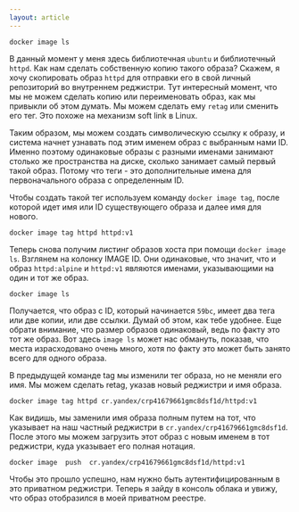 ```yaml
---
layout: article
---
```

```
docker image ls
```

В данный момент у меня здесь библиотечная `ubuntu` и библиотечный `httpd`. Как нам сделать собственную копию такого образа? Скажем, я хочу скопировать образ `httpd` для отправки его в свой личный репозиторий во внутреннем реджистри. Тут интересный момент, что мы не можем сделать копию или переименовать образ, как мы привыкли об этом думать. Мы можем сделать ему `retag` или сменить его тег. Это похоже на механизм soft link в Linux.

Таким образом, мы можем создать символическую ссылку к образу, и система начнет узнавать под этим именем образ с выбранным нами ID. Именно поэтому одинаковые образы с разными именами занимают столько же пространства на диске, сколько занимает самый первый такой образ. Потому что теги - это дополнительные имена для первоначального образа с определенным ID.

Чтобы создать такой тег используем команду `docker image tag`, после которой идет имя или ID существующего образа и далее имя для нового.

```
docker image tag httpd httpd:v1
```

Теперь снова получим листинг образов хоста при помощи `docker image ls`. Взглянем на колонку IMAGE ID. Они одинаковые, что значит, что и образ `httpd:alpine` и `httpd:v1` являются именами, указывающими на один и тот же образ. 

```
docker image ls
```

Получается, что образ с ID, который начинается `59bc`, имеет два тега или две копии, или две ссылки. Думай об этом, как тебе удобнее. Еще обрати внимание, что размер образов одинаковый, ведь по факту это тот же образ. Вот здесь `image ls` может нас обмануть, показав, что места израсходовано очень много, хотя по факту это может быть занято всего для одного образа.

В предыдущей команде tag мы изменили тег образа, но не меняли его имя. Мы можем сделать retag, указав новый реджистри и имя образа.

```
docker image tag httpd cr.yandex/crp41679661gmc8dsf1d/httpd:v1
```

Как видишь, мы заменили имя образа полным путем на тот, что указывает на наш частный реджистри в `cr.yandex/crp41679661gmc8dsf1d`. После этого мы можем загрузить этот образ с новым именем в тот реджистри, куда указывает его полная нотация.

```
docker image  push  cr.yandex/crp41679661gmc8dsf1d/httpd:v1
```

Чтобы это прошло успешно, нам нужно быть аутентифицированным в это приватном реджистри. Теперь я зайду в консоль облака и увижу, что образ отобразился в моей приватном реестре.
